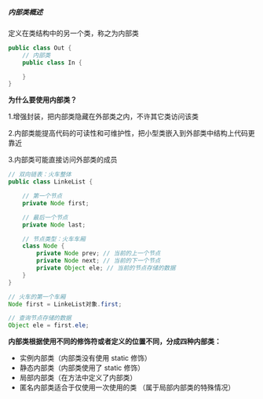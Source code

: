 ##### 内部类概述

定义在类结构中的另一个类，称之为内部类

```java
public class Out {
    // 内部类
    public class In {

    }
}
```

**为什么要使用内部类？**

1.增强封装，把内部类隐藏在外部类之内，不许其它类访问该类

2.内部类能提高代码的可读性和可维护性，把小型类嵌入到外部类中结构上代码更靠近

3.内部类可能直接访问外部类的成员

```java
// 双向链表：火车整体
public class LinkeList {

    // 第一个节点
    private Node first;

    // 最后一个节点
    private Node last;

    // 节点类型：火车车厢
    class Node {
        private Node prev; // 当前的上一个节点
        private Node next; // 当前的下一个节点
        private Object ele; // 当前的节点存储的数据
    }
}

// 火车的第一个车厢
Node first = LinkeList对象.first;

// 查询节点存储的数据
Object ele = first.ele;

```

**内部类根据使用不同的修饰符或者定义的位置不同，分成四种内部类：**

- 实例内部类（内部类没有使用 static 修饰）
- 静态内部类（内部类使用了 static 修饰）
- 局部内部类（在方法中定义了内部类）
- 匿名内部类适合于仅使用一次使用的类 （属于局部内部类的特殊情况）
